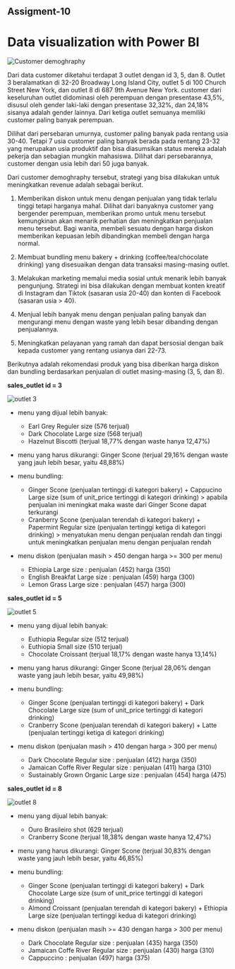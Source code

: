 ## Assigment-10
# Data visualization with Power BI

![Customer demoghraphy](https://user-images.githubusercontent.com/127901613/229225264-0bf2c92a-4f1e-4b24-a535-fd96071f9e48.PNG)

Dari data customer diketahui terdapat 3 outlet dengan id 3, 5, dan 8. Outlet 3 beralamatkan di 32-20 Broadway Long Island City, outlet 5 di 100 Church Street New York, dan outlet 8 di 687 9th Avenue New York.
customer dari keseluruhan outlet didominasi oleh perempuan dengan presentase 43,5%, disusul oleh gender laki-laki dengan presentase 32,32%, dan 24,18% sisanya adalah gender lainnya. Dari ketiga outlet semuanya memiliki customer paling banyak perempuan.

Dilihat dari persebaran umurnya, customer paling banyak pada rentang usia 30-40. Tetapi 7 usia customer paling banyak berada pada rentang 23-32 yang merupakan usia produktif dan bisa diasumsikan status mereka adalah pekerja dan sebagian mungkin mahasiswa. Dilihat dari persebarannya, customer dengan usia lebih dari 50 juga banyak.

Dari customer demoghraphy tersebut, strategi yang bisa dilakukan untuk meningkatkan revenue adalah sebagai berikut.

1. Memberikan diskon untuk menu dengan penjualan yang tidak terlalu tinggi tetapi harganya mahal.
Dilihat dari banyaknya customer yang bergender perempuan, memberikan promo untuk menu tersebut kemungkinan akan menarik perhatian dan meningkatkan penjualan menu tersebut. Bagi wanita, membeli sesuatu dengan harga diskon memberikan kepuasan lebih dibandingkan membeli dengan harga normal.

2. Membuat bundling menu bakery + drinking (coffee/tea/chocolate drinking) yang disesuaikan dengan data transaksi masing-masing outlet.

3. Melakukan marketing memalui media sosial untuk menarik lebih banyak pengunjung.
Strategi ini bisa dilakukan dengan membuat konten kreatif di Instagram dan Tiktok (sasaran usia 20-40) dan konten di Facebook (sasaran usia > 40).

4. Menjual lebih banyak menu dengan penjualan paling banyak dan mengurangi menu dengan waste yang lebih besar dibanding dengan penjualannya.

5. Meningkatkan pelayanan yang ramah dan dapat bersosial dengan baik kepada customer yang rentang usianya dari 22-73.


Berikutnya adalah rekomendasi produk yang bisa diberikan harga diskon dan bundling berdasarkan penjualan di outlet masing-masing (3, 5, dan 8).


**sales_outlet id = 3**

![outlet 3](https://user-images.githubusercontent.com/127901613/229225376-dba6b1a9-8148-4266-a3dd-fd147905ceb3.PNG)

- menu yang dijual lebih banyak:
  + Earl Grey Reguler size (576 terjual)
  + Dark Chocolate Large size (568 terjual)
  + Hazelnut Biscotti (terjual 18,77% dengan waste hanya 12,47%)

- menu yang harus dikurangi: Ginger Scone (terjual 29,16% dengan waste yang jauh lebih besar, yaitu 48,88%)

- menu bundling:
  + Ginger Scone (penjualan tertinggi di kategori bakery) + Cappucino Large size (sum of unit_price tertinggi di kategori drinking) > apabila penjualan ini meningkat maka waste dari Ginger Scone dapat terkurangi
  + Cranberry Scone (penjualan terendah di kategori bakery) + Papermint Regular size (penjualan tertinggi ketiga di kategori drinking) > menyatukan menu dengan penjualan rendah dan tinggi untuk meningkatkan penjualan menu dengan penjualan rendah

- menu diskon (penjualan masih > 450 dengan harga >= 300 per menu)
  + Ethiopia Large size : penjualan (452) harga (350)
  + English Breakfat Large size : penjualan (459) harga (300)
  + Lemon Grass Large size : penjualan (457) harga (300)


**sales_outlet id = 5**

![outlet 5](https://user-images.githubusercontent.com/127901613/229225426-85eb0d07-01e2-4178-94d5-b4af4ca8279e.PNG)

- menu yang dijual lebih banyak:
  + Euthiopia Regular size (512 terjual)
  + Euthiopia Small size (510 terjual)
  + Chocolate Croissant (terjual 18,17% dengan waste hanya 13,14%)

- menu yang harus dikurangi: Ginger Scone (terjual 28,06% dengan waste yang jauh lebih besar, yaitu 49,98%)

- menu bundling:
  + Ginger Scone (penjualan tertinggi di kategori bakery) + Dark Chocolate Large size (sum of unit_price tertinggi di kategori drinking)
  + Cranberry Scone (penjualan terendah di kategori bakery) + Latte (penjualan tertinggi ketiga di kategori drinking)

- menu diskon (penjualan masih > 410 dengan harga > 300 per menu)
  + Dark Chocolate Regular size : penjualan (412) harga (350)
  + Jamaican Coffe River Regular size : penjualan (411) harga (310)
  + Sustainably Grown Organic Large size : penjualan (454) harga (475)


**sales_outlet id = 8**

![outlet 8](https://user-images.githubusercontent.com/127901613/229225400-cab4a7e7-054a-42c4-8279-5a2f89785e74.PNG)

- menu yang dijual lebih banyak:
  + Ouro Brasileiro shot (629 terjual)
  + Cranberry Scone (terjual 18,38% dengan waste hanya 12,47%)

- menu yang harus dikurangi: Ginger Scone (terjual 30,83% dengan waste yang jauh lebih besar, yaitu 46,85%)

- menu bundling:
  + Ginger Scone (penjualan tertinggi di kategori bakery) + Dark Chocolate Large size (sum of unit_price tertinggi di kategori drinking)
  + Almond Croissant (penjualan terendah di kategori bakery) + Ethiopia Large size (penjualan tertinggi kedua di kategori drinking)

- menu diskon (penjualan masih >= 430 dengan harga > 300 per menu)
  + Dark Chocolate Regular size : penjualan (435) harga (350)
  + Jamaican Coffe River Regular size : penjualan (430) harga (310)
  + Cappuccino : penjualan (497) harga (375)
